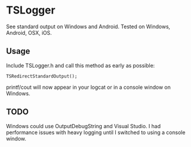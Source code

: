 # TSLogger

See standard output on Windows and Android. Tested on Windows, Android, OSX, iOS.
 
## Usage

Include TSLogger.h and call this method as early as possible:

```
TSRedirectStandardOutput();
```

printf/cout will now appear in your logcat or in a console window on Windows.

## TODO

Windows could use OutputDebugString and Visual Studio. I had performance issues with heavy logging until I switched to using a console window.